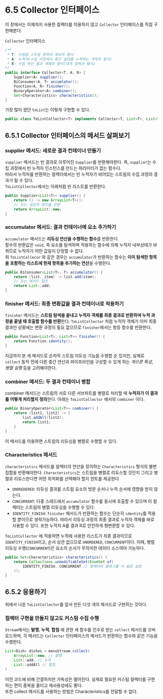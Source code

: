 # 6.5 Collector 인터페이스

이 장에서는 이제까지 사용한 컬렉터를 이용하지 않고 `Collector` 인터페이스를 직접 구현해본다.

`Collector` 인터페이스
```java
/**
 * T: 수집될 스트림 항목의 제네릭 형식
 * A: 누적자(수집 과정에서 중간 결과를 누적하는 객체의 형식)
 * R: 수집 연산 결과 객체의 형식(대개 컬렉션 형식)
*/
public interface Collector<T, A, R> {
    Supplier<A> supplier();
    BiConsumer<A, T> accumlator();
    Function<A, R> finisher();
    BinaryOperator<A> combiner();
    Set<Characteristics> characteristics();
}
```

가장 많이 썼던 `toList`는 이렇게 구현할 수 있다.
```java
public class ToListCollector<T> implements Collector<T, List<T>, List<T>>
```

## 6.5.1 Collector 인터페이스의 메서드 살펴보기

### supplier 메서드: 새로운 결과 컨테이너 만들기
`supplier` 메서드는 빈 결과로 이루어진 `Supplier`를 반환해야한다. 즉, `supplier`는 수집 과정에서 빈 누적자 인스턴스를 만드는 파라미터가 없는 함수다.  
따라서 누적자를 반환하는 컬렉터에서는 빈 누적자가 비어있는 스트림의 수집 과정의 결과가 될 수 있다.  
`ToListCollector`에서는 아래처럼 빈 리스트를 반환한다.
```java
public Supplier<List<T>> supplier() {
    return () -> new ArrayList<T>();
    // 또는 생성자 참조를 반환
    return ArrayList::new;
}
```

### accumulator 메서드: 결과 컨테이너에 요소 추가하기
`accumulator` 메서드는 **리듀싱 연산을 수행하는 함수**를 반환한다.  
함수의 반환값은 `void`, 즉 요소를 탐색하며 적용하는 함수에 의해 누적자 내부상태가 바뀌므로 누적자가 어떤 값일지 단정할 수 없다.  
위 `ToListCollecor` 와 같은 경우는 `accumulator`가 반환하는 함수는 **이미 탐색한 항목을 포함하는 리스트에 현재 항목을 추가하는 연산**을 수행한다.

```java
public BiConsumer<List<T>, T> accumulator() {
    return (list, item) -> list.add(item);
    // 또는 메서드 참조
    return List::add;
}
```

### finisher 메서드: 최종 변환값을 결과 컨테이너로 적용하기
`finisher` 메서드는 **스트림 탐색을 끝내고 누적자 객체를 최종 결과로 반환하며 누적 과정을 끝낼 때 호출할 함수를 반환**한다. `ToListCollector` 처럼 누적자 객체가 이미 최종 결과인 상황에는 변환 과정이 필요 없으므로 `finisher`에서는 항등 함수를 반환한다.
```java
public Function<List<T>, List<T>> finisher() {
    return Function.identity();
}
```

지금까지 본 세 메서드로 순차적 스트림 리듀싱 기능을 수행할 순 있지만, 실제로 `collect` 동작 전에 다른 중간 연산과 파이프라인을 구성할 수 있게 하는 *게으른 특성*, *병렬 실행* 등을 고려해야한다.

### combiner 메서드: 두 결과 컨테이너 병합
combiner 메서드는 스트림의 서로 다른 서브파트를 병렬로 처리할 때 **누적자가 이 결과를 어떻게 처리할지 정의**한다. 아래는 `ToListCollector` 에서의 `combiner` 이다.

```java
public BinaryOperator<List<T>> combiner() {
    return (list1, list2) -> {
        list.addAll(list2);
        return list1;
    }
}
```

이 메서드를 이용하면 스트림의 리듀싱을 병렬로 수행할 수 있다.

### Characteristics 메서드
`characteristics` 메서드를 컬렉터의 연산을 정의하는 `Characteristics` 형식의 불변 집합을 반환해야한다. `Characteristics`는 스트림을 병렬로 리듀스할 것인지 그리고 병렬로 리듀스한다면 어떤 최적화를 선택해야 할지 힌트를 제공한다
- `UNOREDERED`: 리듀싱 결과를 스트림 요소의 방문 순서나 누적 순서에 영향을 받지 않는다.
- `CONCURRENT`: 다중 스레드에서 `accumulator` 함수를 동시에 호출할 수 있으며 이 컬렉터는 스트림의 병렬 리듀싱을 수행할 수 있다.
- `IDENTITY_FINISH`: `finisher` 메서드가 반환하는 함수는 단순히 `identity`를 적용할 뿐이므로 생략가능하다. 따라서 리듀싱 과정의 최종 결과로 누적자 객체를 바로 사용할 수 있다. 또한 누적자 A를 결과 R로 안전하게 형변환할 수 있다.

`ToListCollector` 에 적용하면 누적에 사용한 리스트가 최종 결과이므로 `IDENTITY_FINISH`이고, 순서 상관 없으므로 `UNORDERED`, `CONCURRENT`이다. 이때, 병렬 리듀싱 수행(`CONCURRENT`)은 요소의 순서가 무의미한 데이터 소스여야 가능하다.  

```java
public Set<Characteristics> characteristics() {
    return Collections.unmodifiableSet(EnumSet.of(
        IDENTITY_FINISH, CONCURRENT // 컬렉터의 플래그를 이 둘로 설정
    ));
}
```

## 6.5.2 응용하기
위에서 나온 `ToListCollector`를 앞서 만든 다섯 개의 메서드로 구현하는 것이다.

### 컬렉터 구현을 만들지 않고도 커스텀 수집 수행

`Stream`에서는 **발행**, **누적**, **합침** 에 관한 세 함수를 인수로 받는 `collect` 메서드를 오버로드하며, 각 메서드는 `Collector` 인터페이스의 메서드가 반환하는 함수와 같은 기능을 수행한다.

```java
List<Dish> dishes = menuStream.collect(
    ArrayList::new, // 발행
    List::add, // 누적
    List::addAll // 합침
)
```

이전 코드에 비해 간결하지만 가독성은 떨어진다. 실제로 필요한 커스텀 컬렉터를 구현하는 편이 중복을 줄이고 재사용성에도 좋다.  
또한 collect 메서드를 사용하는 방법은 Characteristics를 전달할 수 없다.